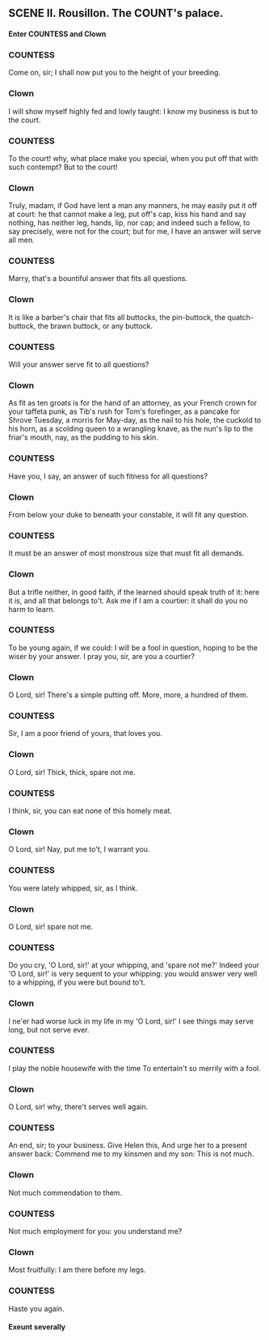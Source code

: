 ## SCENE II. Rousillon. The COUNT's palace.

#### Enter COUNTESS and Clown
### COUNTESS
Come on, sir; I shall now put you to the height of
your breeding.
### Clown
I will show myself highly fed and lowly taught: I
know my business is but to the court.
### COUNTESS
To the court! why, what place make you special,
when you put off that with such contempt? But to the court!
### Clown
Truly, madam, if God have lent a man any manners, he
may easily put it off at court: he that cannot make
a leg, put off's cap, kiss his hand and say nothing,
has neither leg, hands, lip, nor cap; and indeed
such a fellow, to say precisely, were not for the
court; but for me, I have an answer will serve all
men.
### COUNTESS
Marry, that's a bountiful answer that fits all
questions.
### Clown
It is like a barber's chair that fits all buttocks,
the pin-buttock, the quatch-buttock, the brawn
buttock, or any buttock.
### COUNTESS
Will your answer serve fit to all questions?
### Clown
As fit as ten groats is for the hand of an attorney,
as your French crown for your taffeta punk, as Tib's
rush for Tom's forefinger, as a pancake for Shrove
Tuesday, a morris for May-day, as the nail to his
hole, the cuckold to his horn, as a scolding queen
to a wrangling knave, as the nun's lip to the
friar's mouth, nay, as the pudding to his skin.
### COUNTESS
Have you, I say, an answer of such fitness for all
questions?
### Clown
From below your duke to beneath your constable, it
will fit any question.
### COUNTESS
It must be an answer of most monstrous size that
must fit all demands.
### Clown
But a trifle neither, in good faith, if the learned
should speak truth of it: here it is, and all that
belongs to't. Ask me if I am a courtier: it shall
do you no harm to learn.
### COUNTESS
To be young again, if we could: I will be a fool in
question, hoping to be the wiser by your answer. I
pray you, sir, are you a courtier?
### Clown
O Lord, sir! There's a simple putting off. More,
more, a hundred of them.
### COUNTESS
Sir, I am a poor friend of yours, that loves you.
### Clown
O Lord, sir! Thick, thick, spare not me.
### COUNTESS
I think, sir, you can eat none of this homely meat.
### Clown
O Lord, sir! Nay, put me to't, I warrant you.
### COUNTESS
You were lately whipped, sir, as I think.
### Clown
O Lord, sir! spare not me.
### COUNTESS
Do you cry, 'O Lord, sir!' at your whipping, and
'spare not me?' Indeed your 'O Lord, sir!' is very
sequent to your whipping: you would answer very well
to a whipping, if you were but bound to't.
### Clown
I ne'er had worse luck in my life in my 'O Lord,
sir!' I see things may serve long, but not serve ever.
### COUNTESS
I play the noble housewife with the time
To entertain't so merrily with a fool.
### Clown
O Lord, sir! why, there't serves well again.
### COUNTESS
An end, sir; to your business. Give Helen this,
And urge her to a present answer back:
Commend me to my kinsmen and my son:
This is not much.
### Clown
Not much commendation to them.
### COUNTESS
Not much employment for you: you understand me?
### Clown
Most fruitfully: I am there before my legs.
### COUNTESS
Haste you again.
#### Exeunt severally